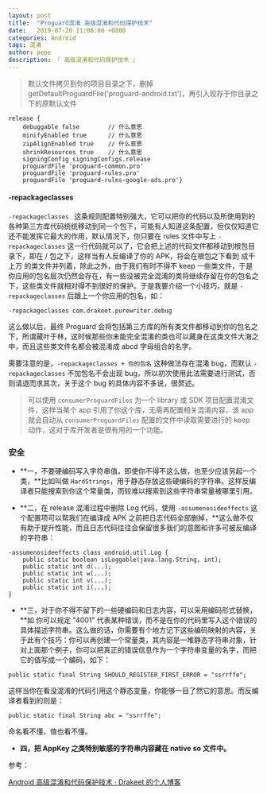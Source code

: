 ```yaml
---
layout: post
title:  "Proguard混淆 高级混淆和代码保护技术"
date:   2019-07-20 11:06:00 +0800
categories: Android
tags: 混淆
author: pepe
description: 『 高级混淆和代码保护技术 』
---
```


> 默认文件拷贝到你的项目目录之下，删掉 getDefaultProguardFile('proguard-android.txt')，再引入现存于你目录之下的原默认文件

```
release { 
    debuggable false        // 什么意思 
    minifyEnabled true      // 什么意思 
    zipAlignEnabled true    // 什么意思 
    shrinkResources true    // 什么意思 
    signingConfig signingConfigs.release 
    proguardFile 'proguard-common.pro' 
    proguardFile 'proguard-rules.pro' 
    proguardFile 'proguard-rules-google-ads.pro'} 
```

#### **-repackageclasses**

`-repackageclasses ` 这条规则配置特别强大，它可以把你的代码以及所使用到的各种第三方库代码统统移动到同一个包下，可能有人知道这条配置，但仅仅知道它还不能发挥它最大的作用，默认情况下，你只要在 rules 文件中写上 `-repackageclasses` 这一行代码就可以了，它会把上述的代码文件都移动到根包目录下，即在 / 包之下，这样当有人反编译了你的 APK，将会在根包之下看到 成千上万 的类文件并列着，除此之外，由于我们有时不得不 keep 一些类文件，于是你应用的包名层次仍然会存在，有一些没被完全混淆的类将继续存留在你的包名之下，这些类文件就相对得不到很好的保护。于是我要介绍一个小技巧，就是 `-repackageclasses` 后跟上一个你应用的包名，如：
```
-repackageclasses com.drakeet.purewriter.debug
```
这么做以后，最终 Proguard 会将包括第三方库的所有类文件都移动到你的包名之下，所谓藏叶于林，这时候那些你未能完全混淆的类也可以藏身在这类文件大海之中，而且这些类文件名都会被混淆成 abcd 字母组合的名字。

需要注意的是，`-repackageclasses + 你的包名` 这种做法存在混淆 bug，而默认 `-repackageclasses` 不加包名不会出现 bug，所以初次使用此法需要进行测试，否则请退而求其次，关于这个 bug 的具体内容不多说，很赘述。

> 可以使用 `consumerProguardFiles` 为一个 library 或 SDK 项目配置混淆文件，这样当某个 app 引用了你这个库，无需再配置相关混淆内容，该 app 就会自动从 `consumerProguardFiles` 配置的文件中读取需要进行的 keep 动作，这对于库开发者是很有用的一个功能。


### **安全**

* **一，不要硬编码写入字符串值，即使你不得不这么做，也至少应该另起一个类，**比如叫做 `HardStrings`，用于静态存放这些硬编码的字符串。这样反编译者只能搜索到你这个常量类，而较难以搜索到这些字符串常量被哪里引用。

* **二，在 release 混淆过程中删除 Log 代码，使用 `-assumenosideeffects` 这个配置项可以帮我们在编译成 APK 之前把日志代码全部删掉，**这么做不仅有助于提升性能，而且日志代码往往会保留很多我们的意图和许多可被反编译的字符串：

```
-assumenosideeffects class android.util.Log { 
    public static boolean isLoggable(java.lang.String, int); 
    public static int d(...); 
    public static int w(...); 
    public static int v(...); 
    public static int i(...); 
} 
```

* **三，对于你不得不留下的一些硬编码和日志内容，可以采用编码形式替换，**如 你可以规定 "4001" 代表某种错误，而不是在你的代码里写入这个错误的具体描述字符串。这么做的话，你需要有个地方记下这些编码映射的内容，关于此有个技巧：你可以再创建一个常量类，其内容是一堆静态字符串对象，针对上面那个例子，你可以把真正的错误信息作为一个字符串变量的名字，而把它的值写成一个编码，如下：
```
public static final String SHOULD_REGISTER_FIRST_ERROR = "ssrrffe"; 
```
这样当你在看没混淆的代码引用这个静态变量，你能够一目了然它的意思。而反编译者看到的则是：
```
public static final String abc = "ssrrffe"; 
```
命名看不懂，值也看不懂。

* **四，把 AppKey 之类特别敏感的字符串内容藏在 native so 文件中。**









参考：

[Android 高级混淆和代码保护技术 · Drakeet 的个人博客](https://blog.csdn.net/hqiangtai/article/details/76037244)